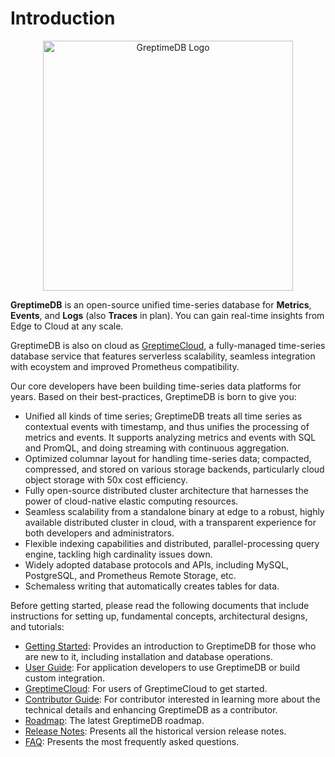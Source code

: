 # Introduction

<p align="center">
    <img src="/logo-greptimedb.png" alt="GreptimeDB Logo" width="400">
</p>

**GreptimeDB** is an open-source unified time-series database for **Metrics**, **Events**, and **Logs** (also **Traces** in plan). You can gain real-time insights from Edge to Cloud at any scale.

GreptimeDB is also on cloud as [GreptimeCloud](https://greptime.com/product/cloud),
a fully-managed time-series database service that features serverless scalability,
seamless integration with ecoystem and improved Prometheus compatibility.

Our core developers have been building time-series data platforms for years. Based on their best-practices, GreptimeDB is born to give you:

- Unified all kinds of time series; GreptimeDB treats all time series as contextual events with timestamp, and thus unifies the processing of metrics and events. It supports analyzing metrics and events with SQL and PromQL, and doing streaming with continuous aggregation.
- Optimized columnar layout for handling time-series data; compacted, compressed, and stored on various storage backends, particularly cloud object storage with 50x cost efficiency.
- Fully open-source distributed cluster architecture that harnesses the power of cloud-native elastic computing resources.
- Seamless scalability from a standalone binary at edge to a robust, highly available distributed cluster in cloud, with a transparent experience for both developers and administrators.
- Flexible indexing capabilities and distributed, parallel-processing query engine, tackling high cardinality issues down.
- Widely adopted database protocols and APIs, including MySQL, PostgreSQL, and Prometheus Remote Storage, etc.
- Schemaless writing that automatically creates tables for data.

Before getting started, please read the following documents that include instructions for setting up, fundamental concepts, architectural designs, and tutorials:

- [Getting Started][1]: Provides an introduction to GreptimeDB for those who are new to it, including installation and database operations.
- [User Guide][2]: For application developers to use GreptimeDB or build custom integration.
- [GreptimeCloud][6]: For users of GreptimeCloud to get started.
- [Contributor Guide][3]: For contributor interested in learning more about the technical details and enhancing GreptimeDB as a contributor.
- [Roadmap][7]: The latest GreptimeDB roadmap.
- [Release Notes][4]: Presents all the historical version release notes.
- [FAQ][5]: Presents the most frequently asked questions.

[1]: ./getting-started/overview.md
[2]: ./user-guide/overview.md
[3]: ./contributor-guide/overview.md
[4]: ./release-notes/all-releases.md
[5]: ./faq-and-others/faq.md
[6]: ./greptimecloud/overview.md
[7]: https://www.greptime.com/blogs/2024-02-29-greptimedb-2024-roadmap
